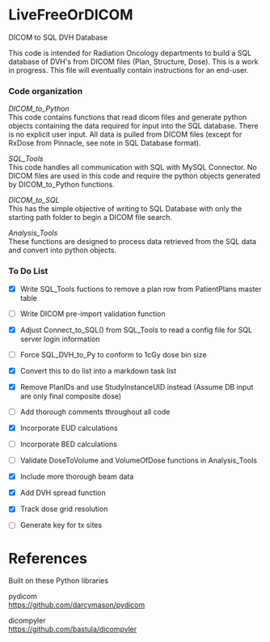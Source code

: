 # LiveFreeOrDICOM
DICOM to SQL DVH Database

This code is intended for Radiation Oncology departments to build a SQL database of DVH's from DICOM files (Plan, Structure, Dose).
This is a work in progress.  This file will eventually contain instructions for an end-user.

### Code organization
*DICOM_to_Python*  
This code contains functions that read dicom files and generate python objects containing the data required for input into the
SQL database.  There is no explicit user input.  All data is pulled from DICOM files (except for RxDose from Pinnacle, see note
in SQL Database format).

*SQL_Tools*  
This code handles all communication with SQL with MySQL Connector.  No DICOM files are used in this code and require the python objects
generated by DICOM_to_Python functions.

*DICOM_to_SQL*  
This has the simple objective of writing to SQL Database with only the starting path folder to begin a DICOM file search.

*Analysis_Tools*  
These functions are designed to process data retrieved from the SQL data and convert into python objects.

### To Do List
- [X] Write SQL_Tools fuctions to remove a plan row from PatientPlans master table

- [ ] Write DICOM pre-import validation function

- [X] Adjust Connect_to_SQL() from SQL_Tools to read a config file for SQL server login information

- [ ] Force SQL_DVH_to_Py to conform to 1cGy dose bin size

- [X] Convert this to do list into a markdown task list

- [X] Remove PlanIDs and use StudyInstanceUID instead (Assume DB input are only final composite dose)

- [ ] Add thorough comments throughout all code

- [X] Incorporate EUD calculations

- [ ] Incorporate BED calculations

- [ ] Validate DoseToVolume and VolumeOfDose functions in Analysis_Tools

- [X] Include more thorough beam data

- [X] Add DVH spread function

- [X] Track dose grid resolution

- [ ] Generate key for tx sites



# References
Built on these Python libraries

pydicom  
https://github.com/darcymason/pydicom

dicompyler  
https://github.com/bastula/dicompyler

